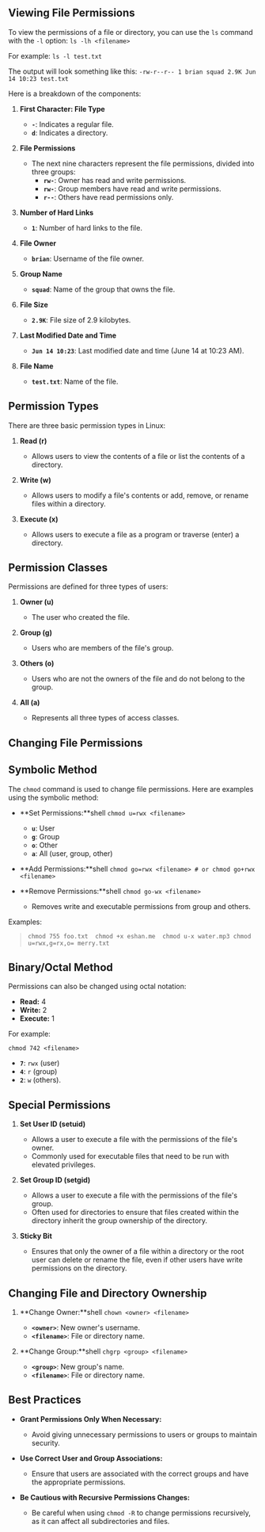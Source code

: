 ## Viewing File Permissions

To view the permissions of a file or directory, you can use the `ls` command with the `-l` option:
`ls -lh <filename>`

For example:
`ls -l test.txt`

The output will look something like this:
`-rw-r--r-- 1 brian squad 2.9K Jun 14 10:23 test.txt`

Here is a breakdown of the components:

1. **First Character: File Type**
    - **`-`**: Indicates a regular file.
    - **`d`**: Indicates a directory.
    
2. **File Permissions**
    - The next nine characters represent the file permissions, divided into three groups:
	    - **`rw-`**: Owner has read and write permissions.
        - **`rw-`**: Group members have read and write permissions.
        - **`r--`**: Others have read permissions only.
        
3. **Number of Hard Links** 
    - **`1`**: Number of hard links to the file.
4. **File Owner**
    - **`brian`**: Username of the file owner.
5. **Group Name**
    - **`squad`**: Name of the group that owns the file.
6. **File Size**
    - **`2.9K`**: File size of 2.9 kilobytes.
7. **Last Modified Date and Time**
	- **`Jun 14 10:23`**: Last modified date and time (June 14 at 10:23 AM).
8. **File Name**
    - **`test.txt`**: Name of the file.

## Permission Types

There are three basic permission types in Linux:
1. **Read (r)**
    - Allows users to view the contents of a file or list the contents of a directory.
    
2. **Write (w)**
    - Allows users to modify a file's contents or add, remove, or rename files within a directory.
    
3. **Execute (x)**
    - Allows users to execute a file as a program or traverse (enter) a directory.
    

## Permission Classes

Permissions are defined for three types of users:
1. **Owner (u)**
    - The user who created the file.
    
2. **Group (g)**
    - Users who are members of the file's group.
    
3. **Others (o)**    
    - Users who are not the owners of the file and do not belong to the group.
    
4. **All (a)**   
    - Represents all three types of access classes.
    

## Changing File Permissions

## Symbolic Method

The `chmod` command is used to change file permissions. Here are examples using the symbolic method:

- **Set Permissions:**shell
    `chmod u=rwx <filename>`
    
    - **`u`**: User
    - **`g`**: Group
    - **`o`**: Other
    - **`a`**: All (user, group, other)
    
- **Add Permissions:**shell
    `chmod go=rwx <filename> # or chmod go+rwx <filename>`
    
- **Remove Permissions:**shell
    `chmod go-wx <filename>`
    
    - Removes write and executable permissions from group and others.

Examples:
> 	`
> 	chmod 755 foo.txt 
> 	chmod +x eshan.me 
> 	chmod u-x water.mp3
> 	chmod u=rwx,g=rx,o= merry.txt
> 	`
    

## Binary/Octal Method

Permissions can also be changed using octal notation:

- **Read:** 4
- **Write:** 2
- **Execute:** 1

For example:

`chmod 742 <filename>`

- **`7`**: `rwx` (user)
- **`4`**: `r` (group)
- **`2`**: `w` (others).

## Special Permissions

1. **Set User ID (setuid)**
    
    - Allows a user to execute a file with the permissions of the file's owner.
    - Commonly used for executable files that need to be run with elevated privileges.
    
2. **Set Group ID (setgid)**
    
    - Allows a user to execute a file with the permissions of the file's group.
    - Often used for directories to ensure that files created within the directory inherit the group ownership of the directory.
    
3. **Sticky Bit**
    
    - Ensures that only the owner of a file within a directory or the root user can delete or rename the file, even if other users have write permissions on the directory.
    

## Changing File and Directory Ownership

1. **Change Owner:**shell
    `chown <owner> <filename>`
    
    - **`<owner>`**: New owner's username.
    - **`<filename>`**: File or directory name.
    
2. **Change Group:**shell
    `chgrp <group> <filename>`
    
    - **`<group>`**: New group's name.
    - **`<filename>`**: File or directory name.
    

## Best Practices

- **Grant Permissions Only When Necessary:**
    
    - Avoid giving unnecessary permissions to users or groups to maintain security.
    
- **Use Correct User and Group Associations:**
    
    - Ensure that users are associated with the correct groups and have the appropriate permissions.
    
- **Be Cautious with Recursive Permissions Changes:**
    
    - Be careful when using `chmod -R` to change permissions recursively, as it can affect all subdirectories and files.